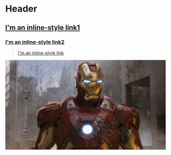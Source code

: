<!-- TITLE: Home -->
<!-- SUBTITLE: A quick summary of Home -->

# Header
## [I'm an inline-style link1](https://fdwiki.herokuapp.com/file-structure)
### [I'm an inline-style link2](https://fdwiki.herokuapp.com/file-structure)

> [I'm an inline-style link](https://fdwiki.herokuapp.com/file-structure)

![614774 Iron Man Marvel Movies Screenshots Superheroes The Avengers Movie](/uploads/614774-iron-man-marvel-movies-screenshots-superheroes-the-avengers-movie.jpg "614774 Iron Man Marvel Movies Screenshots Superheroes The Avengers Movie")